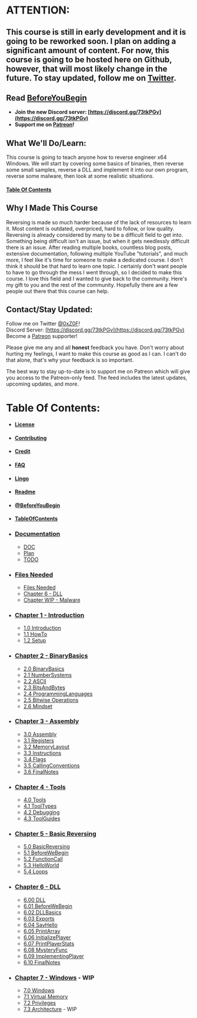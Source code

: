 # ATTENTION:
## **This course is still in early development and it is going to be reworked soon. I plan on adding a significant amount of content. For now, this course is going to be hosted here on Github, however, that will most likely change in the future. To stay updated, follow me on [Twitter](https://twitter.com/0xZ0F).**

## Read [BeforeYouBegin](@BeforeYouBegin.md)

* **Join the new Discord server: [https://discord.gg/73tkPGv](https://discord.gg/73tkPGv)**
* **Support me on [Patreon](https://www.patreon.com/z0f)!**

## What We'll Do/Learn:
This course is going to teach anyone how to reverse engineer x64 Windows. We will start by covering some basics of binaries, then reverse some small samples, reverse a DLL and implement it into our own program, reverse some malware, then look at some realistic situations.

#### [Table Of Contents](TableOfContents.md)

## Why I Made This Course
Reversing is made so much harder because of the lack of resources to learn it. Most content is outdated, overpriced, hard to follow, or low quality. Reversing is already considered by many to be a difficult field to get into. Something being difficult isn't an issue, but when it gets needlessly difficult there is an issue. After reading multiple books, countless blog posts, extensive documentation, following multiple YouTube "tutorials", and much more, I feel like it's time for someone to make a dedicated course. I don't think it should be that hard to learn one topic. I certainly don't want people to have to go through the mess I went through, so I decided to make this course. I love this field and I wanted to give back to the community. Here's my gift to you and the rest of the community. Hopefully there are a few people out there that this course can help.

<a name="contact"></a>
## Contact/Stay Updated:
Follow me on Twitter [@0xZ0F](https://twitter.com/0xZ0F)!  
Discord Server: [https://discord.gg/73tkPGv](https://discord.gg/73tkPGv)  
Become a [Patreon](https://www.patreon.com/z0f) supporter!  

Please give me any and all **honest** feedback you have. Don't worry about hurting my feelings, I want to make this course as good as I can. I can't do that alone, that's why your feedback is so important.

The best way to stay up-to-date is to support me on Patreon which will give you access to the Patreon-only feed. The feed includes the latest updates, upcoming updates, and more.

# Table Of Contents:
* #### [License](License.md)
* #### [Contributing](Contributing.md)
* #### [Credit](Credit.md)
* #### [FAQ](FAQ.md)
* #### [Lingo](Lingo.md)
* #### [Readme](README.md)
* #### [@BeforeYouBegin](@BeforeYouBegin.md)
* #### [TableOfContents](TableOfContents.md)

* ### [Documentation](_DOC)
    * [DOC](_DOC/DOC.md)
    * [Plan](_DOC/Plan.md)
    * [TODO](_DOC/TODO.md)

* ### [Files Needed](FilesNeeded)
  * [Files Needed](FilesNeeded/FilesNeeded.md)
  * [Chapter 6 - DLL](FilesNeeded/Chapter%206%20-%20DLL)
  * [Chapter WIP - Malware](FilesNeeded/Chapter%20WIP-%20Windows)

* ### [Chapter 1 - Introduction](Chapter%201%20-%20Introduction)
    * [1.0 Introduction](Chapter%201%20-%20Introduction/1.0%20Introduction.md)
    * [1.1 HowTo](Chapter%201%20-%20Introduction/1.1%20HowTo.md)
    * [1.2 Setup](Chapter%201%20-%20Introduction/1.2%20Setup.md)

* ### [Chapter 2 - BinaryBasics](Chapter%202%20-%20BinaryBasics)
    * [2.0 BinaryBasics](Chapter%202%20-%20BinaryBasics/2.0%20BinaryBasics.md)
    * [2.1 NumberSystems](Chapter%202%20-%20BinaryBasics/2.1%20NumberSystems.md)
    * [2.2 ASCII](Chapter%202%20-%20BinaryBasics/2.2%20ASCII.md)
    * [2.3 BitsAndBytes](Chapter%202%20-%20BinaryBasics/2.3%20BitsAndBytes.md)
    * [2.4 ProgrammingLanguages](Chapter%202%20-%20BinaryBasics/2.4%20ProgrammingLanguages.md)
    * [2.5 Bitwise Operations](Chapter%202%20-%20BinaryBasics/2.5%20BitwiseOperations.md)
    * [2.6 Mindset](Chapter%202%20-%20BinaryBasics/2.6%20Mindset.md)

* ### [Chapter 3 - Assembly](Chapter%203%20-%20Assembly)
    * [3.0 Assembly](Chapter%203%20-%20Assembly/3.0%20Assembly.md)
    * [3.1 Registers](Chapter%203%20-%20Assembly/3.1%20Registers.md)
    * [3.2 MemoryLayout](Chapter%203%20-%20Assembly/3.2%20MemoryLayout.md)
    * [3.3 Instructions](Chapter%203%20-%20Assembly/3.3%20Instructions.md)
    * [3.4 Flags](Chapter%203%20-%20Assembly/3.4%20Flags.md)
    * [3.5 CallingConventions](Chapter%203%20-%20Assembly/3.5%20CallingConventions.md)
    * [3.6 FinalNotes](Chapter%203%20-%20Assembly/3.6%20FinalNotes.md)

* ### [Chapter 4 - Tools](Chapter%204%20-%20Tools)
    * [4.0 Tools](Chapter%204%20-%20Tools/4.0%20Tools.md)
    * [4.1 ToolTypes](Chapter%204%20-%20Tools/4.1%20ToolTypes.md)
    * [4.2 Debugging](Chapter%204%20-%20Tools/4.2%20Debugging.md)
    * [4.3 ToolGuides](Chapter%204%20-%20Tools/4.3%20ToolGuides.md)

* ### [Chapter 5 - Basic Reversing](Chapter%205%20-%20BasicReversing)
    * [5.0 BasicReversing](Chapter%205%20-%20BasicReversing/5.0%20BasicReversing.md)
    * [5.1 BeforeWeBegin](Chapter%205%20-%20BasicReversing/5.1%20BeforeWeBegin.md)
    * [5.2 FunctionCall](Chapter%205%20-%20BasicReversing/5.2%20FunctionCall.md)
    * [5.3 HelloWorld](Chapter%205%20-%20BasicReversing/5.3%20HelloWorld.md)
    * [5.4 Loops](Chapter%205%20-%20BasicReversing/5.4%20Loops.md)

* ### [Chapter 6 - DLL](Chapter%206%20-%20DLL)
    * [6.00 DLL](Chapter%206%20-%20DLL/6.00%20DLL.md)
    * [6.01 BeforeWeBegin](Chapter%206%20-%20DLL/6.01%20BeforeWeBegin.md)
    * [6.02 DLLBasics](Chapter%206%20-%20DLL/6.02%20DLLBasics.md)
    * [6.03 Exports](Chapter%206%20-%20DLL/6.03%20Exports.md)
    * [6.04 SayHello](Chapter%206%20-%20DLL/6.04%20SayHello.md)
    * [6.05 PrintArray](Chapter%206%20-%20DLL/6.05%20PrintArray.md)
    * [6.06 InitializePlayer](Chapter%206%20-%20DLL/6.06%20InitializePlayer.md)
    * [6.07 PrintPlayerStats](Chapter%206%20-%20DLL/6.07%20PrintPlayerStats.md)
    * [6.08 MysteryFunc](Chapter%206%20-%20DLL/6.08%20MysteryFunc.md)
    * [6.09 ImplementingPlayer](Chapter%206%20-%20DLL/6.09%20ImplementingPlayer.md)
    * [6.10 FinalNotes](Chapter%206%20-%20DLL/6.10%20FinalNotes.md)

* ### [Chapter 7 - Windows](Chapter%207%20-%20Windows) - WIP
    * [7.0 Windows](Chapter%207%20-%20Windows/7.0%20Windows.md)
    * [7.1 Virtual Memory](Chapter%207%20-%20Windows/7.1%20VirtualMemory.md)
    * [7.2 Privileges](Chapter%207%20-%20Windows/7.2%20Privileges.md)
    * [7.3 Architecture](Chapter%207%20-%20Windows/7.3%20Architecture.md) - WIP
